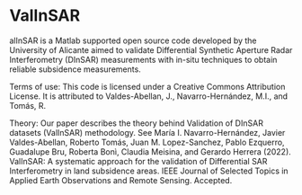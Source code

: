 # ValInSAR
alInSAR is a Matlab supported open source code developed by the University of Alicante aimed to validate Differential Synthetic Aperture Radar Interferometry (DInSAR) measurements with in-situ techniques to obtain reliable subsidence measurements.

Terms of use: This code is licensed under a Creative Commons Attribution License. It is attributed to
Valdes-Abellan, J., Navarro-Hernández, M.I., and Tomás, R.

Theory:
Our paper describes the theory behind Validation of DInSAR datasets (ValInSAR) methodology. See
María I. Navarro-Hernández, Javier Valdes-Abellan, Roberto Tomás, Juan M. Lopez-Sanchez, Pablo
Ezquerro, Guadalupe Bru, Roberta Bonì, Claudia Meisina, and Gerardo Herrera (2022). ValInSAR: A
systematic approach for the validation of Differential SAR Interferometry in land subsidence areas.
IEEE Journal of Selected Topics in Applied Earth Observations and Remote Sensing. Accepted.

